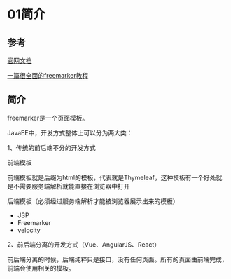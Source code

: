 # 01简介

## 参考

[官网文档](http://freemarker.foofun.cn/)

[一篇很全面的freemarker教程](https://blog.csdn.net/xiangcaoyihan/article/details/80930179)

## 简介

freemarker是一个页面模板。

JavaEE中，开发方式整体上可以分为两大类：

1、传统的前后端不分的开发方式

前端模板

前端模板就是后缀为html的模板，代表就是Thymeleaf，这种模板有一个好处就是不需要服务端解析就能直接在浏览器中打开

后端模板（必须经过服务端解析才能被浏览器展示出来的模板）

- JSP
- Freemarker
- velocity

2、前后端分离的开发方式（Vue、AngularJS、React）

前后端分离的时候，后端纯粹只是接口，没有任何页面。所有的页面由前端完成，前端会使用相关的模板。
